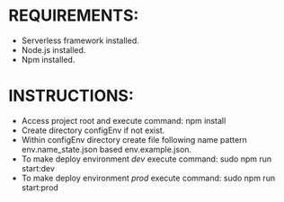 REQUIREMENTS:
==============

- Serverless framework installed.
- Node.js installed.
- Npm installed.

INSTRUCTIONS:
=============

- Access project root and execute command: npm install
- Create directory configEnv if not exist.
- Within configEnv directory create file following name pattern env.name_state.json based env.example.json.
- To make deploy environment *dev* execute command: sudo npm run start:dev
- To make deploy environment *prod* execute command: sudo npm run start:prod


